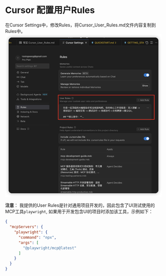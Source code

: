 # Cursor 配置用户Rules

在Cursor Settings中，修改Rules，将Cursor_User_Rules.md文件内容复制到Rules中。
![image-20250629192245458](./assets/image-20250629192245458.png)

**注意**： 我提供的User Rules是针对通用项目开发的，因此包含了UI测试使用的MCP工具`playwright`, 如果用于开发包含UI的项目时添加该工具，示例如下：
```json
{
  "mcpServers": {
    "playwright": {
      "command": "npx",
      "args": [
        "@playwright/mcp@latest"
      ]
    }
  }
}
```
